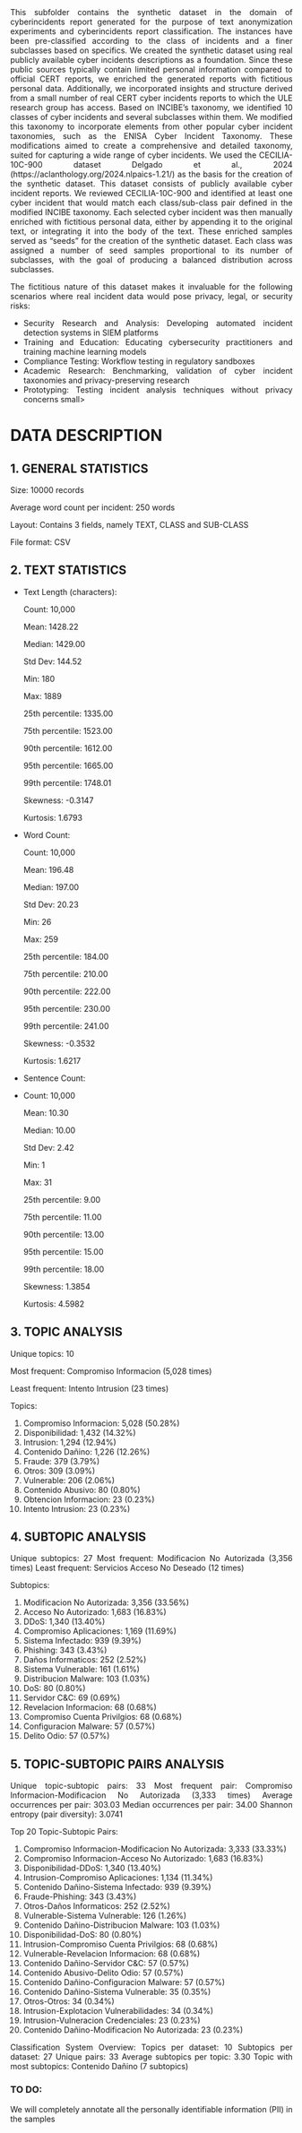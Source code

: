 <div align="justify">This subfolder contains the synthetic dataset in the domain of cyberincidents report generated for the purpose of text anonymization experiments and cyberincidents report classification. The instances have been pre-classified according to the class of incidents and a finer subclasses based on specifics. We created the synthetic dataset using real publicly available cyber incidents descriptions as a foundation. Since these public sources typically contain limited personal information compared to official CERT reports, we enriched the generated reports with fictitious personal data. Additionally, we incorporated insights and structure derived from a small number of real CERT cyber incidents reports to which the ULE research group has access.
Based on INCIBE’s taxonomy,  we identified 10 classes of cyber incidents and several subclasses within them. We modified this taxonomy to incorporate elements from other popular cyber incident taxonomies, such as the ENISA Cyber Incident Taxonomy. These modifications aimed to create a comprehensive and detailed taxonomy, suited for capturing a wide range of cyber incidents.
We used the CECILIA-10C-900 dataset Delgado et al., 2024 (https://aclanthology.org/2024.nlpaics-1.21/) as the basis for the creation of the synthetic dataset. This dataset consists of publicly available cyber incident reports. We reviewed CECILIA-10C-900 and identified at least one cyber incident that would match each class/sub-class pair defined in the modified INCIBE taxonomy.
Each selected cyber incident was then manually enriched with fictitious personal data, either by appending it to the original text, or integrating it into the body of the text. These enriched samples served as “seeds” for the creation of the synthetic dataset. Each class was assigned a number of seed samples proportional to its number of subclasses, with the goal of producing a balanced distribution across subclasses.

The fictitious nature of this dataset makes it invaluable for the following scenarios where real incident data would pose privacy, legal, or security risks:
- Security Research and Analysis: Developing automated incident detection systems in SIEM platforms
- Training and Education: Educating cybersecurity practitioners and training machine learning models
- Compliance Testing: Workflow testing in regulatory sandboxes
- Academic Research: Benchmarking, validation of cyber incident taxonomies and privacy-preserving research
- Prototyping: Testing incident analysis techniques without privacy concerns
  small>
# DATA DESCRIPTION
## 1. GENERAL STATISTICS
Size: 10000 records

Average word count per incident: 250 words

Layout: Contains 3 fields, namely TEXT, CLASS and SUB-CLASS

File format: CSV

## 2. TEXT STATISTICS
- Text Length (characters):
  
  Count: 10,000
  
  Mean: 1428.22
  
  Median: 1429.00
  
  Std Dev: 144.52
  
  Min: 180
  
  Max: 1889
  
  25th percentile: 1335.00
  
  75th percentile: 1523.00
  
  90th percentile: 1612.00
  
  95th percentile: 1665.00
  
  99th percentile: 1748.01
  
  Skewness: -0.3147
  
  Kurtosis: 1.6793
  

- Word Count:
  
  Count: 10,000
  
  Mean: 196.48
  
  Median: 197.00
  
  Std Dev: 20.23
  
  Min: 26
  
  Max: 259
  
  25th percentile: 184.00
  
  75th percentile: 210.00
  
  90th percentile: 222.00
  
  95th percentile: 230.00
  
  99th percentile: 241.00
  
  Skewness: -0.3532
  
  Kurtosis: 1.6217

- Sentence Count:
- 
  Count: 10,000
  
  Mean: 10.30
  
  Median: 10.00
  
  Std Dev: 2.42
  
  Min: 1
  
  Max: 31
  
  25th percentile: 9.00
  
  75th percentile: 11.00
  
  90th percentile: 13.00
  
  95th percentile: 15.00
  
  99th percentile: 18.00
  
  Skewness: 1.3854
  
  Kurtosis: 4.5982

## 3. TOPIC ANALYSIS

Unique topics: 10

Most frequent: Compromiso Informacion (5,028 times)

Least frequent: Intento Intrusion (23 times)

Topics:
   1. Compromiso Informacion: 5,028 (50.28%)
   2. Disponibilidad: 1,432 (14.32%)
   3. Intrusion: 1,294 (12.94%)
   4. Contenido Dañino: 1,226 (12.26%)
   5. Fraude: 379 (3.79%)
   6. Otros: 309 (3.09%)
   7. Vulnerable: 206 (2.06%)
   8. Contenido Abusivo: 80 (0.80%)
   9. Obtencion Informacion: 23 (0.23%)
  10. Intento Intrusion: 23 (0.23%)

## 4. SUBTOPIC ANALYSIS
Unique subtopics: 27
Most frequent: Modificacion No Autorizada (3,356 times)
Least frequent: Servicios Acceso No Deseado (12 times)

Subtopics:
   1. Modificacion No Autorizada: 3,356 (33.56%)
   2. Acceso No Autorizado: 1,683 (16.83%)
   3. DDoS: 1,340 (13.40%)
   4. Compromiso Aplicaciones: 1,169 (11.69%)
   5. Sistema Infectado: 939 (9.39%)
   6. Phishing: 343 (3.43%)
   7. Daños Informaticos: 252 (2.52%)
   8. Sistema Vulnerable: 161 (1.61%)
   9. Distribucion Malware: 103 (1.03%)
  10. DoS: 80 (0.80%)
  11. Servidor C&C: 69 (0.69%)
  12. Revelacion Informacion: 68 (0.68%)
  13. Compromiso Cuenta Privilgios: 68 (0.68%)
  14. Configuracion Malware: 57 (0.57%)
  15. Delito Odio: 57 (0.57%)

## 5. TOPIC-SUBTOPIC PAIRS ANALYSIS
Unique topic-subtopic pairs: 33
Most frequent pair: Compromiso Informacion-Modificacion No Autorizada (3,333 times)
Average occurrences per pair: 303.03
Median occurrences per pair: 34.00
Shannon entropy (pair diversity): 3.0741

Top 20 Topic-Subtopic Pairs:
   1. Compromiso Informacion-Modificacion No Autorizada: 3,333 (33.33%)
   2. Compromiso Informacion-Acceso No Autorizado: 1,683 (16.83%)
   3. Disponibilidad-DDoS: 1,340 (13.40%)
   4. Intrusion-Compromiso Aplicaciones: 1,134 (11.34%)
   5. Contenido Dañino-Sistema Infectado: 939 (9.39%)
   6. Fraude-Phishing: 343 (3.43%)
   7. Otros-Daños Informaticos: 252 (2.52%)
   8. Vulnerable-Sistema Vulnerable: 126 (1.26%)
   9. Contenido Dañino-Distribucion Malware: 103 (1.03%)
  10. Disponibilidad-DoS: 80 (0.80%)
  11. Intrusion-Compromiso Cuenta Privilgios: 68 (0.68%)
  12. Vulnerable-Revelacion Informacion: 68 (0.68%)
  13. Contenido Dañino-Servidor C&C: 57 (0.57%)
  14. Contenido Abusivo-Delito Odio: 57 (0.57%)
  15. Contenido Dañino-Configuracion Malware: 57 (0.57%)
  16. Contenido Dañino-Sistema Vulnerable: 35 (0.35%)
  17. Otros-Otros: 34 (0.34%)
  18. Intrusion-Explotacion Vulnerabilidades: 34 (0.34%)
  19. Intrusion-Vulneracion Credenciales: 23 (0.23%)
  20. Contenido Dañino-Modificacion No Autorizada: 23 (0.23%)

Classification System Overview:
  Topics per dataset: 10
  Subtopics per dataset: 27
  Unique pairs: 33
  Average subtopics per topic: 3.30
  Topic with most subtopics: Contenido Dañino (7 subtopics)


### TO DO:
We will completely annotate all the personally identifiable information (PII) in the samples</div> 
</small>

